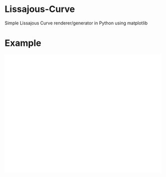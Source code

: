# Lissajous-Curve
Simple Lissajous Curve renderer/generator in Python using matplotlib

# Example

![](lissajous.png)
